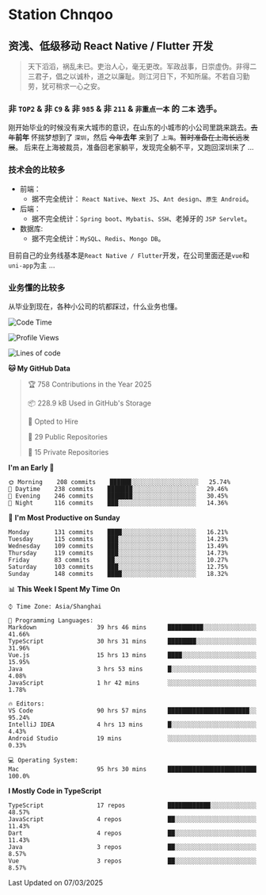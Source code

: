 # Station Chnqoo

## 资浅、低级移动 React Native / Flutter 开发

> 天下滔滔，祸乱未已。吏治人心，毫无更改。军政战事，日崇虚伪。非得二三君子，倡之以诚朴，道之以廉耻。则江河日下，不知所届。不若自习勤劳，犹可稍求一心之安。

### 非 `TOP2` & 非 `C9` & 非 `985` & 非 `211` & `非重点一本` 的 `二本` 选手。

刚开始毕业的时候没有来大城市的意识，在山东的小城市的小公司里跳来跳去。~~去年~~**前年** 怀揣梦想到了 `深圳`，然后 ~~今年~~**去年** 来到了 `上海`。~~暂时准备在上海长远发展~~。
后来在上海被裁员，准备回老家躺平，发现完全躺不平，又跑回深圳来了 ...

### 技术会的比较多

- 前端：
  - 据不完全统计： `React Native`、`Next JS`、`Ant design`、`原生 Android`。
- 后端：
  - 据不完全统计：`Spring boot`、`Mybatis`、`SSH`、老掉牙的 `JSP Servlet`。
- 数据库:
  - 据不完全统计：`MySQL`、`Redis`、`Mongo DB`。

目前自己的业务线基本是`React Native / Flutter`开发，在公司里面还是`vue`和`uni-app`为主 ...

### 业务懂的比较多

从毕业到现在，各种小公司的坑都踩过，什么业务也懂。

<!--START_SECTION:waka-->
![Code Time](http://img.shields.io/badge/Code%20Time-7%2C883%20hrs%2048%20mins-blue)

![Profile Views](http://img.shields.io/badge/Profile%20Views-2-blue)

![Lines of code](https://img.shields.io/badge/From%20Hello%20World%20I%27ve%20Written-305%20Thousand%20lines%20of%20code-blue)

**🐱 My GitHub Data** 

> 🏆 758 Contributions in the Year 2025
 > 
> 📦 228.9 kB Used in GitHub's Storage 
 > 
> 💼 Opted to Hire
 > 
> 📜 29 Public Repositories 
 > 
> 🔑 15 Private Repositories  
 > 
**I'm an Early 🐤** 

```text
🌞 Morning    208 commits    ██████░░░░░░░░░░░░░░░░░░░   25.74% 
🌆 Daytime    238 commits    ███████░░░░░░░░░░░░░░░░░░   29.46% 
🌃 Evening    246 commits    ███████░░░░░░░░░░░░░░░░░░   30.45% 
🌙 Night      116 commits    ███░░░░░░░░░░░░░░░░░░░░░░   14.36%

```
📅 **I'm Most Productive on Sunday** 

```text
Monday       131 commits    ████░░░░░░░░░░░░░░░░░░░░░   16.21% 
Tuesday      115 commits    ███░░░░░░░░░░░░░░░░░░░░░░   14.23% 
Wednesday    109 commits    ███░░░░░░░░░░░░░░░░░░░░░░   13.49% 
Thursday     119 commits    ███░░░░░░░░░░░░░░░░░░░░░░   14.73% 
Friday       83 commits     ██░░░░░░░░░░░░░░░░░░░░░░░   10.27% 
Saturday     103 commits    ███░░░░░░░░░░░░░░░░░░░░░░   12.75% 
Sunday       148 commits    ████░░░░░░░░░░░░░░░░░░░░░   18.32%

```


📊 **This Week I Spent My Time On** 

```text
⌚︎ Time Zone: Asia/Shanghai

💬 Programming Languages: 
Markdown                 39 hrs 46 mins      ██████████░░░░░░░░░░░░░░░   41.66% 
TypeScript               30 hrs 31 mins      ████████░░░░░░░░░░░░░░░░░   31.96% 
Vue.js                   15 hrs 13 mins      ████░░░░░░░░░░░░░░░░░░░░░   15.95% 
Java                     3 hrs 53 mins       █░░░░░░░░░░░░░░░░░░░░░░░░   4.08% 
JavaScript               1 hr 42 mins        ░░░░░░░░░░░░░░░░░░░░░░░░░   1.78%

🔥 Editors: 
VS Code                  90 hrs 57 mins      ███████████████████████░░   95.24% 
IntelliJ IDEA            4 hrs 13 mins       █░░░░░░░░░░░░░░░░░░░░░░░░   4.43% 
Android Studio           19 mins             ░░░░░░░░░░░░░░░░░░░░░░░░░   0.33%

💻 Operating System: 
Mac                      95 hrs 30 mins      █████████████████████████   100.0%

```

**I Mostly Code in TypeScript** 

```text
TypeScript               17 repos            ████████████░░░░░░░░░░░░░   48.57% 
JavaScript               4 repos             ██░░░░░░░░░░░░░░░░░░░░░░░   11.43% 
Dart                     4 repos             ██░░░░░░░░░░░░░░░░░░░░░░░   11.43% 
Java                     3 repos             ██░░░░░░░░░░░░░░░░░░░░░░░   8.57% 
Vue                      3 repos             ██░░░░░░░░░░░░░░░░░░░░░░░   8.57%

```



 Last Updated on 07/03/2025
<!--END_SECTION:waka-->

<!---
ChenqiaoStation/ChenqiaoStation is a ✨ special ✨ repository because its `README.md` (this file) appears on your GitHub profile.
You can click the Preview link to take a look at your changes.
--->
